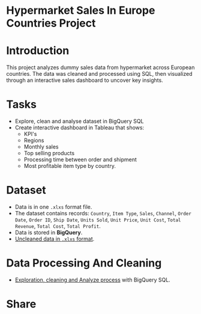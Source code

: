 # Hypermarket Sales In Europe Countries Project

# Introduction
This project analyzes dummy sales data from hypermarket across European countries. The data was cleaned and processed using SQL, then visualized through an interactive sales dashboard to uncover key insights.

# Tasks
* Explore, clean and analyse dataset in BigQuery SQL
* Create interactive dashboard in Tableau that shows:
  * KPI's
  * Regions
  * Monthly sales
  * Top selling products
  * Processing time between order and shipment
  * Most profitable item type by country.

# Dataset
* Data is in one `.xlxs` format file.
* The dataset contains records: `Country`,	`Item Type`,	`Sales`, `Channel`,	`Order Date`,	`Order ID`,	`Ship Date`,	`Units Sold`,	`Unit Price`,	`Unit Cost`,	`Total Revenue`,	`Total Cost`,	`Total Profit`.
* Data is stored in **BigQuery**.
* [Uncleaned data in `.xlxs` format](sales_uncleaned.xlsx).

# Data Processing And Cleaning
* [Exploration, cleaning and Analyze process](Exploration_cleaning_analysis.sql) with BigQuery SQL.

# Share




